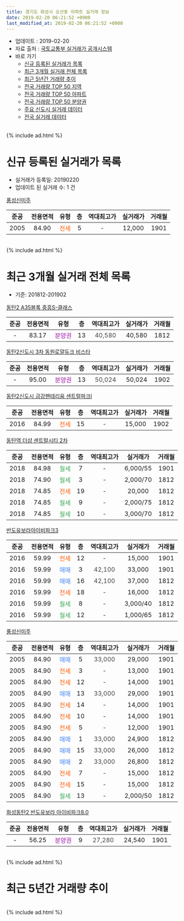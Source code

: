 ```yaml
---
title: 경기도 화성시 오산동 아파트 실거래 정보
date: 2019-02-20 06:21:52 +0900
last_modified_at: 2019-02-20 06:21:52 +0900
---
```


* 업데이트 : 2019-02-20
* 자료 출처 : [국토교통부 실거래가 공개시스템](http://rt.molit.go.kr)
* 바로 가기
    * [신규 등록된 실거래가 목록](#신규-등록된-실거래가-목록)
    * [최근 3개월 실거래 전체 목록](#최근-3개월-실거래-전체-목록)
    * [최근 5년간 거래량 추이](#최근-5년간-거래량-추이)
    * [전국 거래량 TOP 50 지역](https://inasie.github.io/apt-trade-info/최근-3개월-전국에서-가장-거래가-많이-발생한-지역)
    * [전국 거래량 TOP 50 아파트](https://inasie.github.io/apt-trade-info/최근-3개월-전국에서-가장-거래가-많이-발생한-아파트)
    * [전국 거래량 TOP 50 분양권](https://inasie.github.io/apt-trade-info/최근-3개월-전국에서-가장-거래가-많이-발생한-분양권)
    * [주요 신도시 실거래 데이터](https://inasie.github.io/apt-trade-info/주요-신도시)
    * [전국 실거래 데이터](https://inasie.github.io/apt-trade-info/전국)
<br>
{% include ad.html %}
<br>

# 신규 등록된 실거래가 목록
* 실거래가 등록일: 20190220
* 업데이트 된 실거래 수: 1 건


[풍성신미주](https://search.naver.com/search.naver?query=%EA%B2%BD%EA%B8%B0%EB%8F%84+%ED%99%94%EC%84%B1%EC%8B%9C+%EC%98%A4%EC%82%B0%EB%8F%99+%ED%92%8D%EC%84%B1%EC%8B%A0%EB%AF%B8%EC%A3%BC)

|준공|전용면적|유형|층|역대최고가|실거래가|거래월|
|:---:|:---:|:---:|:---:|:---:|:---:|:---:|
|2005|84.90|<span style="color:#ff5a00">전세</span>|5|<span style="color:#444444">-</span>|12,000|1901|


<br>
{% include ad.html %}
<br>

# 최근 3개월 실거래 전체 목록
* 기준: 201812-201902


[동탄2 A35블록 중흥S-클래스](https://search.naver.com/search.naver?query=%EA%B2%BD%EA%B8%B0%EB%8F%84+%ED%99%94%EC%84%B1%EC%8B%9C+%EC%98%A4%EC%82%B0%EB%8F%99+%EB%8F%99%ED%83%842+A35%EB%B8%94%EB%A1%9D+%EC%A4%91%ED%9D%A5S-%ED%81%B4%EB%9E%98%EC%8A%A4)

|준공|전용면적|유형|층|역대최고가|실거래가|거래월|
|:---:|:---:|:---:|:---:|:---:|:---:|:---:|
|-|83.17|<span style="color:#9C11A5">분양권</span>|13|<span style="color:#444444">40,580</span>|40,580|1812|

[동탄2신도시 3차 동원로얄듀크 비스타](https://search.naver.com/search.naver?query=%EA%B2%BD%EA%B8%B0%EB%8F%84+%ED%99%94%EC%84%B1%EC%8B%9C+%EC%98%A4%EC%82%B0%EB%8F%99+%EB%8F%99%ED%83%842%EC%8B%A0%EB%8F%84%EC%8B%9C+3%EC%B0%A8+%EB%8F%99%EC%9B%90%EB%A1%9C%EC%96%84%EB%93%80%ED%81%AC+%EB%B9%84%EC%8A%A4%ED%83%80)

|준공|전용면적|유형|층|역대최고가|실거래가|거래월|
|:---:|:---:|:---:|:---:|:---:|:---:|:---:|
|-|95.00|<span style="color:#9C11A5">분양권</span>|13|<span style="color:#444444">50,024</span>|50,024|1902|

[동탄2신도시 금강펜테리움 센트럴파크Ⅰ](https://search.naver.com/search.naver?query=%EA%B2%BD%EA%B8%B0%EB%8F%84+%ED%99%94%EC%84%B1%EC%8B%9C+%EC%98%A4%EC%82%B0%EB%8F%99+%EB%8F%99%ED%83%842%EC%8B%A0%EB%8F%84%EC%8B%9C+%EA%B8%88%EA%B0%95%ED%8E%9C%ED%85%8C%EB%A6%AC%EC%9B%80+%EC%84%BC%ED%8A%B8%EB%9F%B4%ED%8C%8C%ED%81%AC%E2%85%A0)

|준공|전용면적|유형|층|역대최고가|실거래가|거래월|
|:---:|:---:|:---:|:---:|:---:|:---:|:---:|
|2016|84.99|<span style="color:#ff5a00">전세</span>|15|<span style="color:#444444">-</span>|15,000|1902|

[동탄역 더샵 센트럴시티 2차](https://search.naver.com/search.naver?query=%EA%B2%BD%EA%B8%B0%EB%8F%84+%ED%99%94%EC%84%B1%EC%8B%9C+%EC%98%A4%EC%82%B0%EB%8F%99+%EB%8F%99%ED%83%84%EC%97%AD+%EB%8D%94%EC%83%B5+%EC%84%BC%ED%8A%B8%EB%9F%B4%EC%8B%9C%ED%8B%B0+2%EC%B0%A8)

|준공|전용면적|유형|층|역대최고가|실거래가|거래월|
|:---:|:---:|:---:|:---:|:---:|:---:|:---:|
|2018|84.98|<span style="color:#34a853">월세</span>|7|<span style="color:#444444">-</span>|6,000/55|1901|
|2018|74.90|<span style="color:#34a853">월세</span>|3|<span style="color:#444444">-</span>|2,000/70|1812|
|2018|74.85|<span style="color:#ff5a00">전세</span>|19|<span style="color:#444444">-</span>|20,000|1812|
|2018|74.85|<span style="color:#34a853">월세</span>|9|<span style="color:#444444">-</span>|2,000/75|1812|
|2018|74.85|<span style="color:#34a853">월세</span>|10|<span style="color:#444444">-</span>|3,000/70|1812|

[반도유보라아이비파크3](https://search.naver.com/search.naver?query=%EA%B2%BD%EA%B8%B0%EB%8F%84+%ED%99%94%EC%84%B1%EC%8B%9C+%EC%98%A4%EC%82%B0%EB%8F%99+%EB%B0%98%EB%8F%84%EC%9C%A0%EB%B3%B4%EB%9D%BC%EC%95%84%EC%9D%B4%EB%B9%84%ED%8C%8C%ED%81%AC3)

|준공|전용면적|유형|층|역대최고가|실거래가|거래월|
|:---:|:---:|:---:|:---:|:---:|:---:|:---:|
|2016|59.99|<span style="color:#ff5a00">전세</span>|12|<span style="color:#444444">-</span>|15,000|1901|
|2016|59.99|<span style="color:#4285f3">매매</span>|3|<span style="color:#444444">42,100</span>|33,000|1901|
|2016|59.99|<span style="color:#4285f3">매매</span>|16|<span style="color:#444444">42,100</span>|37,000|1812|
|2016|59.99|<span style="color:#ff5a00">전세</span>|18|<span style="color:#444444">-</span>|16,000|1812|
|2016|59.99|<span style="color:#34a853">월세</span>|8|<span style="color:#444444">-</span>|3,000/40|1812|
|2016|59.99|<span style="color:#34a853">월세</span>|12|<span style="color:#444444">-</span>|1,000/65|1812|

[풍성신미주](https://search.naver.com/search.naver?query=%EA%B2%BD%EA%B8%B0%EB%8F%84+%ED%99%94%EC%84%B1%EC%8B%9C+%EC%98%A4%EC%82%B0%EB%8F%99+%ED%92%8D%EC%84%B1%EC%8B%A0%EB%AF%B8%EC%A3%BC)

|준공|전용면적|유형|층|역대최고가|실거래가|거래월|
|:---:|:---:|:---:|:---:|:---:|:---:|:---:|
|2005|84.90|<span style="color:#4285f3">매매</span>|5|<span style="color:#444444">33,000</span>|29,000|1901|
|2005|84.90|<span style="color:#ff5a00">전세</span>|3|<span style="color:#444444">-</span>|13,000|1901|
|2005|84.90|<span style="color:#ff5a00">전세</span>|12|<span style="color:#444444">-</span>|14,000|1901|
|2005|84.90|<span style="color:#4285f3">매매</span>|13|<span style="color:#444444">33,000</span>|29,000|1901|
|2005|84.90|<span style="color:#ff5a00">전세</span>|14|<span style="color:#444444">-</span>|14,000|1901|
|2005|84.90|<span style="color:#ff5a00">전세</span>|10|<span style="color:#444444">-</span>|14,000|1901|
|2005|84.90|<span style="color:#ff5a00">전세</span>|5|<span style="color:#444444">-</span>|12,000|1901|
|2005|84.90|<span style="color:#4285f3">매매</span>|1|<span style="color:#444444">33,000</span>|24,900|1812|
|2005|84.90|<span style="color:#4285f3">매매</span>|15|<span style="color:#444444">33,000</span>|26,000|1812|
|2005|84.90|<span style="color:#4285f3">매매</span>|2|<span style="color:#444444">33,000</span>|26,800|1812|
|2005|84.90|<span style="color:#ff5a00">전세</span>|7|<span style="color:#444444">-</span>|15,000|1812|
|2005|84.90|<span style="color:#ff5a00">전세</span>|15|<span style="color:#444444">-</span>|15,000|1812|
|2005|84.90|<span style="color:#34a853">월세</span>|13|<span style="color:#444444">-</span>|2,000/50|1812|

[화성동탄2 반도유보라 아이비파크8.0](https://search.naver.com/search.naver?query=%EA%B2%BD%EA%B8%B0%EB%8F%84+%ED%99%94%EC%84%B1%EC%8B%9C+%EC%98%A4%EC%82%B0%EB%8F%99+%ED%99%94%EC%84%B1%EB%8F%99%ED%83%842+%EB%B0%98%EB%8F%84%EC%9C%A0%EB%B3%B4%EB%9D%BC+%EC%95%84%EC%9D%B4%EB%B9%84%ED%8C%8C%ED%81%AC8.0)

|준공|전용면적|유형|층|역대최고가|실거래가|거래월|
|:---:|:---:|:---:|:---:|:---:|:---:|:---:|
|-|56.25|<span style="color:#9C11A5">분양권</span>|9|<span style="color:#444444">27,280</span>|24,540|1901|


<br>
{% include ad.html %}
<br>

# 최근 5년간 거래량 추이


<div style="width:100%;">
    <canvas id="deal_progress" height="200"></canvas>
</div>

<script>
new Chart(document.getElementById("deal_progress"), {
    type: 'line',
    data: {
        labels: ['201402','201403','201404','201405','201406','201407','201408','201409','201410','201411','201412','201501','201502','201503','201504','201505','201506','201507','201508','201509','201510','201511','201512','201601','201602','201603','201604','201605','201606','201607','201608','201609','201610','201611','201612','201701','201702','201703','201704','201705','201706','201707','201708','201709','201710','201711','201712','201801','201802','201803','201804','201805','201806','201807','201808','201809','201810','201811','201812','201901','201902'],
        datasets: [{
            label: '매매',
            pointRadius: 1,
            data: [5, 1, 0, 1, 1, 1, 11, 3, 7, 5, 4, 3, 6, 6, 10, 3, 4, 4, 7, 4, 8, 5, 1, 0, 5, 1, 2, 12, 8, 4, 4, 1, 6, 4, 3, 0, 3, 4, 3, 5, 5, 5, 1, 2, 4, 8, 1, 62, 79, 74, 49, 31, 38, 46, 44, 57, 29, 8, 5, 4, 1],
            borderColor: "rgba(255, 201, 14, 1)",
            backgroundColor: "rgba(255, 201, 14, 0.5)",
            fill: false,
            lineTension: 0
        },{
            label: '전월세',
            pointRadius: 1,
            data: [10, 6, 3, 5, 3, 1, 6, 6, 8, 8, 6, 9, 3, 7, 7, 4, 4, 6, 8, 7, 3, 8, 7, 5, 7, 8, 8, 15, 23, 39, 73, 75, 60, 19, 14, 17, 105, 93, 54, 21, 11, 15, 4, 12, 8, 2, 10, 3, 6, 5, 10, 3, 11, 10, 18, 17, 22, 8, 10, 7, 1],
            borderColor: "rgba(0, 141, 185, 1)",
            backgroundColor: "rgba(0, 141, 185, 0.5)",
            fill: false,
            lineTension: 0
        }
        ]
    },
    options: {
        responsive: true,
        title: {
            display: false
        },
        tooltips: {
            mode: 'index',
            intersect: false
        },
        hover: {
            mode: 'nearest',
            intersect: true
        },
        scales: {
            xAxes: [{
                display: true,
                scaleLabel: {
                    display: true,
                    labelString: '년/월'
                }
            }],
            yAxes: [{
                display: true,
                ticks: {
                    suggestedMin: 0,
                },
                scaleLabel: {
                    display: true,
                    labelString: '실거래 수'
                }
            }]
        }
    }
});

</script>


<br>
{% include ad.html %}
<br>

